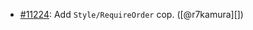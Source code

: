 * [#11224](https://github.com/rubocop/rubocop/pull/11224): Add `Style/RequireOrder` cop. ([@r7kamura][])
